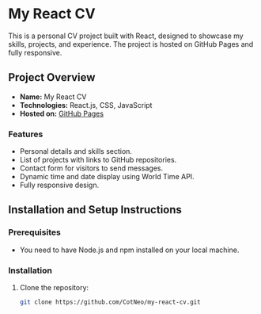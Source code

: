 # My React CV

This is a personal CV project built with React, designed to showcase my skills, projects, and experience. The project is hosted on GitHub Pages and fully responsive.

## Project Overview

- **Name:** My React CV
- **Technologies:** React.js, CSS, JavaScript
- **Hosted on:** [GitHub Pages](https://cotneo.github.io/my-react-cv)

### Features

- Personal details and skills section.
- List of projects with links to GitHub repositories.
- Contact form for visitors to send messages.
- Dynamic time and date display using World Time API.
- Fully responsive design.

## Installation and Setup Instructions

### Prerequisites

- You need to have Node.js and npm installed on your local machine.

### Installation

1. Clone the repository:

   ```bash
   git clone https://github.com/CotNeo/my-react-cv.git
